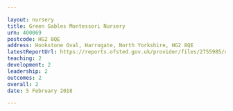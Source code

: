 ```yaml
---

layout: nursery
title: Green Gables Montessori Nursery
urn: 400069
postcode: HG2 8QE
address: Hookstone Oval, Harrogate, North Yorkshire, HG2 8QE
latestReportUrl: https://reports.ofsted.gov.uk/provider/files/2755985/urn/400069.pdf
teaching: 2
development: 2
leadership: 2
outcomes: 2
overall: 2
date: 5 February 2018

---
```


